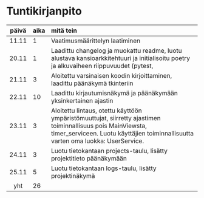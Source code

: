 # Tuntikirjanpito

| päivä | aika | mitä tein  |
| :----:|:-----| :-----|
| 11.11 | 1   | Vaatimusmäärittelyn laatiminen |
| 20.11 | 1   | Laadittu changelog ja muokattu readme, luotu alustava kansioarkkitehtuuri ja initialisoitu poetry ja alkuvaiheen riippuvuudet (pytest,  |
| 21.11 | 3   | Aloitettu varsinaisen koodin kirjoittaminen, laadittu päänäkymä tkinteriin |
| 22.11 | 10  | Laadittu kirjautumisnäkymä ja päänäkymään yksinkertainen ajastin |
| 23.11 | 3   | Aloitettu lintaus, otettu käyttöön ympäristömuuttujat, siirretty ajastimen toiminnallisuus pois MainViewsta, timer_serviceen. Luotu käyttäjien toiminnallisuutta varten oma luokka: UserService. |
| 24.11 | 3   | Luotu tietokantaan projects-taulu, lisätty projektitieto päänäkymään |
| 25.11 | 5   | Luotu tietokantaan logs-taulu, lisätty projektinäkymä |
| yht   | 26  | | 

